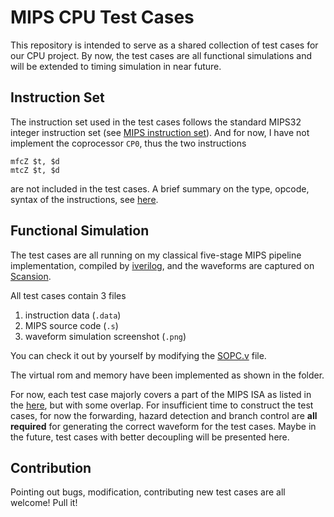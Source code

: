 # MIPS CPU Test Cases
This repository is intended to serve as a shared collection of test cases for our CPU project. By now, the test cases are all functional simulations and will  be extended to timing simulation in near future.

## Instruction Set
The instruction set used in the test cases follows the standard MIPS32 integer instruction set (see [MIPS instruction set](https://en.wikipedia.org/wiki/MIPS_instruction_set)). And for now, I have not implement the coprocessor `CP0`, thus the two instructions

```
mfcZ $t, $d
mtcZ $t, $d
```
are not included in the test cases. A brief summary on the type, opcode, syntax of the instructions, see [here](https://github.com/YurongYou/MIPS-CPU-Test-Cases/blob/master/Instructions.pdf).

## Functional Simulation
The test cases are all running on my classical five-stage MIPS pipeline implementation, compiled by [iverilog](http://iverilog.icarus.com), and the waveforms are captured on [Scansion](http://www.logicpoet.com/scansion/).

All test cases contain 3 files

1. instruction data (`.data`)
2. MIPS source code (`.s`)
3. waveform simulation screenshot (`.png`)

You can check it out by yourself by modifying the [SOPC.v](https://github.com/YurongYou/MIPS-CPU-Test-Cases/blob/master/SOPC.v) file.

The virtual rom and memory have been implemented as shown in the folder.

For now, each test case majorly covers a part of the MIPS ISA as listed in the [here](https://github.com/YurongYou/MIPS-CPU-Test-Cases/blob/master/Instructions.pdf), but with some overlap. For insufficient time to construct the test cases, for now the forwarding, hazard detection and branch control are **all required** for generating the correct waveform for the test cases. Maybe in the future, test cases with better decoupling will be presented here.

## Contribution
Pointing out bugs, modification, contributing new test cases are all welcome! Pull it!


